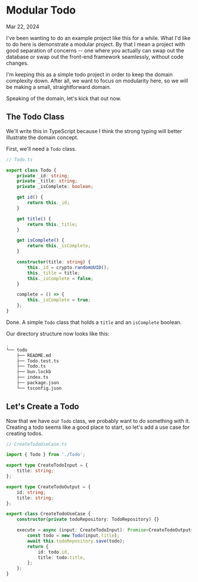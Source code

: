 # Modular Todo

Mar 22, 2024

I've been wanting to do an example project like this for a while. What I'd like
to do here is demonstrate a modular project. By that I mean a project with good
separation of concerns -- one where you actually can swap out the database or swap
out the front-end framework seamlessly, without code changes.

I'm keeping this as a simple todo project in order to keep the domain complexity
down. After all, we want to focus on modularity here, so we will be making a
small, straightforward domain.

Speaking of the domain, let's kick that out now.

## The Todo Class

We'll write this in TypeScript because I think the strong typing will better
illustrate the domain concept.

First, we'll need a `Todo` class.

```typescript
// Todo.ts

export class Todo {
    private _id: string;
    private _title: string;
    private _isComplete: boolean;

    get id() {
        return this._id;
    }

    get title() {
        return this._title;
    }

    get isComplete() {
        return this._isComplete;
    }

    constructor(title: string) {
        this._id = crypto.randomUUID();
        this._title = title;
        this._isComplete = false;
    }

    complete = () => {
        this._isComplete = true;
    };
}
```

Done. A simple `Todo` class that holds a `title` and an `isComplete` boolean.

Our directory structure now looks like this:

```sh
.
└── todo
    ├── README.md
    ├── Todo.test.ts
    ├── Todo.ts
    ├── bun.lockb
    ├── index.ts
    ├── package.json
    └── tsconfig.json
```

## Let's Create a Todo

Now that we have our `Todo` class, we probably want to do something with it.
Creating a todo seems like a good place to start, so let's add a use case for
creating todos.

```typescript
// CreateTodoUseCase.ts

import { Todo } from './Todo';

export type CreateTodoInput = {
    title: string;
};

export type CreateTodoOutput = {
    id: string;
    title: string;
};

export class CreateTodoUseCase {
    constructor(private todoRepository: TodoRepository) {}

    execute = async (input: CreateTodoInput): Promise<CreateTodoOutput> => {
        const todo = new Todo(input.title);
        await this.todoRepository.save(todo);
        return {
            id: todo.id,
            title: todo.title,
        };
    };
}
```
